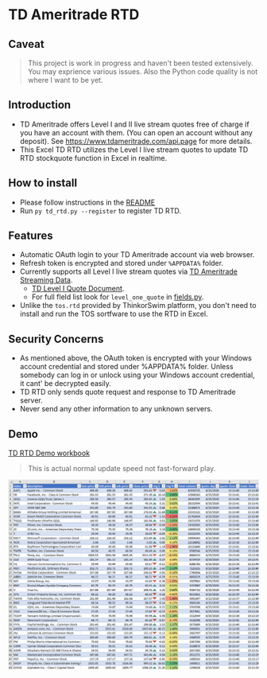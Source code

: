 # TD Ameritrade RTD

## Caveat

> This project is work in progress and haven't been tested extensively. You may exprience various issues. Also the Python code quality is not where I want to be yet.

## Introduction

* TD Ameritrade offers Level I and II live stream quotes free of charge if you have an account with them. (You can open an account without any deposit). See https://www.tdameritrade.com/api.page for more details.
* This Excel TD RTD utilizes the Level I live stream quotes to update TD RTD stockquote function in Excel in realtime.

## How to install

* Please follow instructions in the [README](https://github.com/chaelim/ExcelRTD/blob/master/python/README.md)
* Run `py td_rtd.py --register` to register TD RTD.

## Features

* Automatic OAuth login to your TD Ameritrade account via web browser.
* Refresh token is encrypted and stored under `%APPDATA%` folder.
* Currently supports all Level I live stream quotes via [TD Ameritrade Streaming Data](https://developer.tdameritrade.com/content/streaming-data).
    * [TD Level I Quote Document](https://developer.tdameritrade.com/content/streaming-data#_Toc504640597).
    * For full fleld list look for `level_one_quote` in [fields.py](https://github.com/chaelim/ExcelRTD/blob/master/python/tdapi/fields.py).
* Unlike the `tos.rtd` provided by ThinkorSwim platform, you don't need to install and run the TOS sortfware to use the RTD in Excel.

## Security Concerns

* As mentioned above, the OAuth token is encrypted with your Windows account credential and stored under %APPDATA% folder. Unless somebody can log in or unlock using your Windows account credential, it cant' be decrypted easily.
* TD RTD only sends quote request and response to TD Ameritrade server.
* Never send any other information to any unknown servers.

## Demo

[TD RTD Demo workbook](https://github.com/chaelim/ExcelRTD/blob/master/python/demo/TD_rtd_demo.xlsx)

> This is actual normal update speed not fast-forward play.

![](demo/td_rtd_demo.gif)
